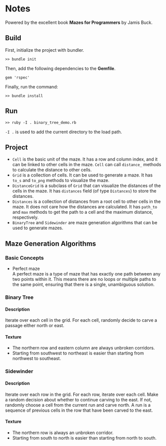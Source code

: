 # Notes
Powered by the excellent book __Mazes for Programmers__ by Jamis Buck.

## Build
First, initialize the project with bundler.
```
>> bundle init
```

Then, add the following dependencies to the __Gemfile__.
```
gem 'rspec'
```

Finally, run the command:
```
>> bundle install
```

## Run
```
>> ruby -I . binary_tree_demo.rb
```
`-I .` is used to add the current directory to the load path.

## Project
- `Cell` is the basic unit of the maze. It has a row and column index, and it can be linked to other cells in the maze. `Cell` can call `distance_` methods to calculate the distance to other cells.
- `Grid` is a collection of cells. It can be used to generate a maze. It has `to_s` and `to_png` methods to visualize the maze.  
- `DistanceGrid` is a subclass of `Grid` that can visualize the distances of the cells in the maze. It has `distances` field (of type `Distances`) to store the distances.
- `Distances` is a collection of distances from a root cell to other cells in the maze. It does not care how the distances are calculated. It has `path_to` and `max` methods to get the path to a cell and the maximum distance, respectively.
- `BinaryTree` and `Sidewinder` are maze generation algorithms that can be used to generate mazes.

## Maze Generation Algorithms
### Basic Concepts
- Perfect maze  
A perfect maze is a type of maze that has exactly one path between any two points within it. This means there are no loops or multiple paths to the same point, ensuring that there is a single, unambiguous solution.

### Binary Tree
#### Description
Iterate over each cell in the grid. For each cell, randomly decide to carve a passage either north or east.

#### Texture
- The northern row and eastern column are always unbroken corridors.
- Starting from southwest to northeast is easier than starting from northwest to southeast.

### Sidewinder
#### Description
Iterate over each row in the grid. For each row, iterate over each cell. Make a random decision about whether to continue carving to the east. If not, randomly choose a cell from the current run and carve north. A run is a sequence of previous cells in the row that have been carved to the east.

#### Texture
- The northern row is always an unbroken corridor.
- Starting from south to north is easier than starting from north to south.
